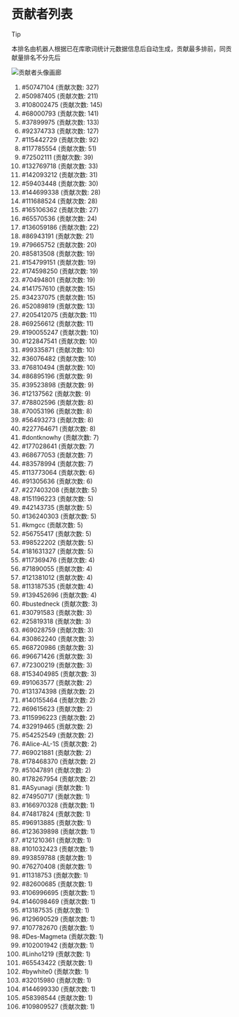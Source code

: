 # 贡献者列表

> [!TIP]
> 本排名由机器人根据已在库歌词统计元数据信息后自动生成，贡献最多排前，同贡献量排名不分先后

![贡献者头像画廊](./CONTRIBUTORS.svg)

1. #50747104 (贡献次数: 327)
2. #50987405 (贡献次数: 211)
3. #108002475 (贡献次数: 145)
4. #68000793 (贡献次数: 141)
5. #37899975 (贡献次数: 133)
6. #92374733 (贡献次数: 127)
7. #115442729 (贡献次数: 92)
8. #117785554 (贡献次数: 51)
9. #72502111 (贡献次数: 39)
10. #132769718 (贡献次数: 33)
11. #142093212 (贡献次数: 31)
12. #59403448 (贡献次数: 30)
13. #144699338 (贡献次数: 28)
14. #111688524 (贡献次数: 28)
15. #165106362 (贡献次数: 27)
16. #65570536 (贡献次数: 24)
17. #136059186 (贡献次数: 22)
18. #86943191 (贡献次数: 21)
19. #79665752 (贡献次数: 20)
20. #85813508 (贡献次数: 19)
21. #154799151 (贡献次数: 19)
22. #174598250 (贡献次数: 19)
23. #70494801 (贡献次数: 19)
24. #141757610 (贡献次数: 15)
25. #34237075 (贡献次数: 15)
26. #52089819 (贡献次数: 13)
27. #205412075 (贡献次数: 11)
28. #69256612 (贡献次数: 11)
29. #190055247 (贡献次数: 10)
30. #122847541 (贡献次数: 10)
31. #99335871 (贡献次数: 10)
32. #36076482 (贡献次数: 10)
33. #76810494 (贡献次数: 10)
34. #86895196 (贡献次数: 9)
35. #39523898 (贡献次数: 9)
36. #12137562 (贡献次数: 9)
37. #78802596 (贡献次数: 8)
38. #70053196 (贡献次数: 8)
39. #56493273 (贡献次数: 8)
40. #227764671 (贡献次数: 8)
41. #dontknowhy (贡献次数: 7)
42. #177028641 (贡献次数: 7)
43. #68677053 (贡献次数: 7)
44. #83578994 (贡献次数: 7)
45. #113773064 (贡献次数: 6)
46. #91305636 (贡献次数: 6)
47. #227403208 (贡献次数: 5)
48. #151196223 (贡献次数: 5)
49. #42143735 (贡献次数: 5)
50. #136240303 (贡献次数: 5)
51. #kmgcc (贡献次数: 5)
52. #56755417 (贡献次数: 5)
53. #98522202 (贡献次数: 5)
54. #181631327 (贡献次数: 5)
55. #117369476 (贡献次数: 4)
56. #71890055 (贡献次数: 4)
57. #121381012 (贡献次数: 4)
58. #113187535 (贡献次数: 4)
59. #139452696 (贡献次数: 4)
60. #bustedneck (贡献次数: 3)
61. #30791583 (贡献次数: 3)
62. #25819318 (贡献次数: 3)
63. #69028759 (贡献次数: 3)
64. #30862240 (贡献次数: 3)
65. #68720986 (贡献次数: 3)
66. #96671426 (贡献次数: 3)
67. #72300219 (贡献次数: 3)
68. #153404985 (贡献次数: 3)
69. #91063577 (贡献次数: 2)
70. #131374398 (贡献次数: 2)
71. #140155464 (贡献次数: 2)
72. #69615623 (贡献次数: 2)
73. #115996223 (贡献次数: 2)
74. #32919465 (贡献次数: 2)
75. #54252549 (贡献次数: 2)
76. #Alice-AL-1S (贡献次数: 2)
77. #69021881 (贡献次数: 2)
78. #178468370 (贡献次数: 2)
79. #51047891 (贡献次数: 2)
80. #178267954 (贡献次数: 2)
81. #ASyunagi (贡献次数: 1)
82. #74950717 (贡献次数: 1)
83. #166970328 (贡献次数: 1)
84. #74817824 (贡献次数: 1)
85. #96913885 (贡献次数: 1)
86. #123639898 (贡献次数: 1)
87. #121210361 (贡献次数: 1)
88. #101032423 (贡献次数: 1)
89. #93859788 (贡献次数: 1)
90. #76270408 (贡献次数: 1)
91. #11318753 (贡献次数: 1)
92. #82600685 (贡献次数: 1)
93. #106996695 (贡献次数: 1)
94. #146098469 (贡献次数: 1)
95. #13187535 (贡献次数: 1)
96. #129690529 (贡献次数: 1)
97. #107782670 (贡献次数: 1)
98. #Des-Magmeta (贡献次数: 1)
99. #102001942 (贡献次数: 1)
100. #Linho1219 (贡献次数: 1)
101. #65543422 (贡献次数: 1)
102. #bywhite0 (贡献次数: 1)
103. #32015980 (贡献次数: 1)
104. #144699330 (贡献次数: 1)
105. #58398544 (贡献次数: 1)
106. #109809527 (贡献次数: 1)
